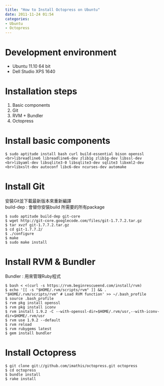 ```yaml
---
title: "How to Install Octopress on Ubuntu"
date: 2011-11-24 01:54
categories:
- Ubuntu
- Octopress
---
```


# Development environment
* Ubuntu 11.10 64 bit
* Dell Studio XPS 1640  

# Installation steps  
1. Basic components
2. Git
3. RVM + Bundler
4. Octopress  

# Install basic components

```
$ sudo aptitude install bash curl build-essential bison openssl <br>libreadline6 libreadline6-dev zlib1g zlib1g-dev libssl-dev <br>libyaml-dev libsqlite3-0 libsqlite3-dev sqlite3 libxml2-dev <br>libxslt-dev autoconf libc6-dev ncurses-dev automake
```

# Install Git
安裝Git並下載最新版本來重新編譯  
build-dep : 會替你安裝build 所需要的所有package

```
$ sudo aptitude build-dep git-core
$ wget http://git-core.googlecode.com/files/git-1.7.7.2.tar.gz
$ tar xvzf git-1.7.7.2.tar.gz
$ cd git-1.7.7.2/
$ ./configure
$ make
$ sudo make install
```

# Install RVM & Bundler
Bundler : 用來管理Ruby程式
```
$ bash < <(curl -s https://rvm.beginrescueend.com/install/rvm)
$ echo '[[ -s "$HOME/.rvm/scripts/rvm" ]] && . "$HOME/.rvm/scripts/rvm" # Load RVM function' >> ~/.bash_profile
$ source .bash_profile
$ rvm pkg install openssl
$ rvm pkg install iconv
$ rvm install 1.9.2 -C --with-openssl-dir=$HOME/.rvm/usr,--with-iconv-dir=$HOME/.rvm/usr
$ rvm use 1.9.2 --default
$ rvm reload
$ rvm rubygems latest
$ gem install bundler
```

# Install Octopress
```
$ git clone git://github.com/imathis/octopress.git octopress
$ cd octopress
$ bundle install
$ rake install
```
